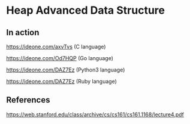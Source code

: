 # Heap Advanced Data Structure 

## In action

   https://ideone.com/axvTvs (C language)

   https://ideone.com/Od7HQP (Go language)
   
   https://ideone.com/DAZ7Ez (Python3 language)
   
   https://ideone.com/DAZ7Ez (Ruby language)

## References


   https://web.stanford.edu/class/archive/cs/cs161/cs161.1168/lecture4.pdf

